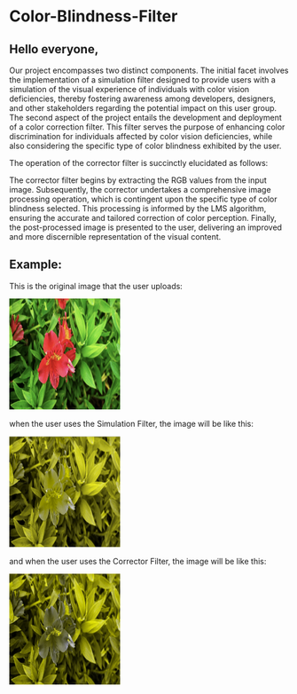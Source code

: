 # Color-Blindness-Filter


## Hello everyone,
Our project encompasses two distinct components. The initial facet involves the implementation of a simulation filter designed to provide users with a simulation of the visual experience of individuals with color vision deficiencies, thereby fostering awareness among developers, designers, and other stakeholders regarding the potential impact on this user group.
The second aspect of the project entails the development and deployment of a color correction filter. This filter serves the purpose of enhancing color discrimination for individuals affected by color vision deficiencies, while also considering the specific type of color blindness exhibited by the user. 

The operation of the corrector filter is succinctly elucidated as follows:

The corrector filter begins by extracting the RGB values from the input image.
Subsequently, the corrector undertakes a comprehensive image processing operation, which is contingent upon the specific type of color blindness selected. This processing is informed by the LMS algorithm, ensuring the accurate and tailored correction of color perception.
Finally, the post-processed image is presented to the user, delivering an improved and more discernible representation of the visual content.


## Example:

This is the original image that the user uploads:
<div>
  <img src = "OriginalPic.png" width = "200" height = "200">
</div>


when the user uses the Simulation Filter, the image will be like this:
<div>
 <img src = "simulatorPic.png" width = "200" height = "200">
<div>

and when the user uses the Corrector Filter, the image will be like this:
<div>
 <img src = "correctorPic.png" width = "200" height = "200">
<div>
